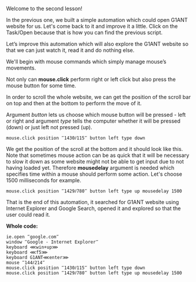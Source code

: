 Welcome to the second lesson!

In the previous one, we built a simple automation which could open G1ANT website for us. Let's come back to it and improve it a little. Click on the Task/Open because that is how you can find the previous script.

Let’s improve this automation which will also explore the G1ANT website so that we can just watch it, read it and do nothing else.

We'll begin with mouse commands which simply manage mouse’s movements.

Not only can **mouse.click** perform right or left click but also press the mouse button for some time.

In order to scroll the whole website, we can get the position of the scroll bar on top and then at the bottom to perform the move of it.

Argument *button* lets us choose which mouse button will be pressed - left or right and argument *type* tells the computer whether it will be pressed (down) or just left not pressed (up).

```
mouse.click position ‴1430⫽115‴ button left type down
```

We get the position of the scroll at the bottom and it should look like this. Note that sometimes mouse action can be as quick that it will be necessary to slow it down as some website might not be able to get input due to not having loaded yet. Therefore **mousedelay** argument is needed which specifies time within a mouse should perform some action. Let's choose 1500 milliseconds for example.

```
mouse.click position ‴1429⫽780‴ button left type up mousedelay 1500
```

That is the end of this automation, it searched for G1ANT website using Internet Explorer and Google Search, opened it and explored so that the user could read it.

**Whole code:**
```
ie.open ‴google.com‴
window ‴Google - Internet Explorer‴
keyboard ⋘win+up⋙
keyboard ⋘f5⋙
keyboard G1ANT⋘enter⋙
mouse ‴144⫽214‴
mouse.click position ‴1430⫽115‴ button left type down
mouse.click position ‴1429⫽780‴ button left type up mousedelay 1500
```
